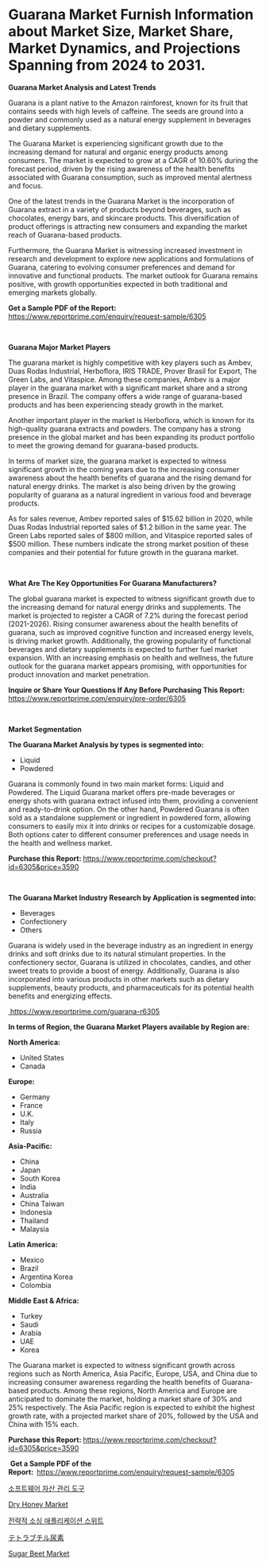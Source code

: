 <p><h1>Guarana Market Furnish Information about Market Size, Market Share, Market Dynamics, and Projections Spanning from 2024 to 2031.</h1></p><p><strong>Guarana Market Analysis and Latest Trends</strong></p>
<p><p>Guarana is a plant native to the Amazon rainforest, known for its fruit that contains seeds with high levels of caffeine. The seeds are ground into a powder and commonly used as a natural energy supplement in beverages and dietary supplements.</p><p>The Guarana Market is experiencing significant growth due to the increasing demand for natural and organic energy products among consumers. The market is expected to grow at a CAGR of 10.60% during the forecast period, driven by the rising awareness of the health benefits associated with Guarana consumption, such as improved mental alertness and focus.</p><p>One of the latest trends in the Guarana Market is the incorporation of Guarana extract in a variety of products beyond beverages, such as chocolates, energy bars, and skincare products. This diversification of product offerings is attracting new consumers and expanding the market reach of Guarana-based products.</p><p>Furthermore, the Guarana Market is witnessing increased investment in research and development to explore new applications and formulations of Guarana, catering to evolving consumer preferences and demand for innovative and functional products. The market outlook for Guarana remains positive, with growth opportunities expected in both traditional and emerging markets globally.</p></p>
<p><strong>Get a Sample PDF of the Report:&nbsp;</strong> <a href="https://www.reportprime.com/enquiry/request-sample/6305">https://www.reportprime.com/enquiry/request-sample/6305</a></p>
<p>&nbsp;</p>
<p><strong>Guarana Major Market Players</strong></p>
<p><p>The guarana market is highly competitive with key players such as Ambev, Duas Rodas Industrial, Herboflora, IRIS TRADE, Prover Brasil for Export, The Green Labs, and Vitaspice. Among these companies, Ambev is a major player in the guarana market with a significant market share and a strong presence in Brazil. The company offers a wide range of guarana-based products and has been experiencing steady growth in the market.</p><p>Another important player in the market is Herboflora, which is known for its high-quality guarana extracts and powders. The company has a strong presence in the global market and has been expanding its product portfolio to meet the growing demand for guarana-based products.</p><p>In terms of market size, the guarana market is expected to witness significant growth in the coming years due to the increasing consumer awareness about the health benefits of guarana and the rising demand for natural energy drinks. The market is also being driven by the growing popularity of guarana as a natural ingredient in various food and beverage products.</p><p>As for sales revenue, Ambev reported sales of $15.62 billion in 2020, while Duas Rodas Industrial reported sales of $1.2 billion in the same year. The Green Labs reported sales of $800 million, and Vitaspice reported sales of $500 million. These numbers indicate the strong market position of these companies and their potential for future growth in the guarana market.</p></p>
<p>&nbsp;</p>
<p><strong>What Are The Key Opportunities For Guarana Manufacturers?</strong></p>
<p><p>The global guarana market is expected to witness significant growth due to the increasing demand for natural energy drinks and supplements. The market is projected to register a CAGR of 7.2% during the forecast period (2021-2026). Rising consumer awareness about the health benefits of guarana, such as improved cognitive function and increased energy levels, is driving market growth. Additionally, the growing popularity of functional beverages and dietary supplements is expected to further fuel market expansion. With an increasing emphasis on health and wellness, the future outlook for the guarana market appears promising, with opportunities for product innovation and market penetration.</p></p>
<p><strong>Inquire or Share Your Questions If Any Before Purchasing This Report:</strong> <a href="https://www.reportprime.com/enquiry/pre-order/6305">https://www.reportprime.com/enquiry/pre-order/6305</a></p>
<p>&nbsp;</p>
<p><strong>Market Segmentation</strong></p>
<p><strong>The Guarana Market Analysis by types is segmented into:</strong></p>
<p><ul><li>Liquid</li><li>Powdered</li></ul></p>
<p><p>Guarana is commonly found in two main market forms: Liquid and Powdered. The Liquid Guarana market offers pre-made beverages or energy shots with guarana extract infused into them, providing a convenient and ready-to-drink option. On the other hand, Powdered Guarana is often sold as a standalone supplement or ingredient in powdered form, allowing consumers to easily mix it into drinks or recipes for a customizable dosage. Both options cater to different consumer preferences and usage needs in the health and wellness market.</p></p>
<p><strong>Purchase this Report:&nbsp;</strong><a href="https://www.reportprime.com/checkout?id=6305&price=3590">https://www.reportprime.com/checkout?id=6305&price=3590</a></p>
<p>&nbsp;</p>
<p><strong>The Guarana Market Industry Research by Application is segmented into:</strong></p>
<p><ul><li>Beverages</li><li>Confectionery</li><li>Others</li></ul></p>
<p><p>Guarana is widely used in the beverage industry as an ingredient in energy drinks and soft drinks due to its natural stimulant properties. In the confectionery sector, Guarana is utilized in chocolates, candies, and other sweet treats to provide a boost of energy. Additionally, Guarana is also incorporated into various products in other markets such as dietary supplements, beauty products, and pharmaceuticals for its potential health benefits and energizing effects.</p></p>
<p><a href="https://www.reportprime.com/guarana-r6305">&nbsp;https://www.reportprime.com/guarana-r6305</a></p>
<p><strong>In terms of Region, the Guarana Market Players available by Region are:</strong></p>
<p>
    <p> <strong> North America: </strong>
        <ul>
            <li>United States</li>
            <li>Canada</li>
        </ul>
        </p> 
    <p> <strong> Europe: </strong>
        <ul>
            <li>Germany</li>
            <li>France</li>
            <li>U.K.</li>
            <li>Italy</li>
            <li>Russia</li>
        </ul>
        </p> 
    <p> <strong> Asia-Pacific: </strong>
        <ul>
            <li>China</li>
            <li>Japan</li>
            <li>South Korea</li>
            <li>India</li>
            <li>Australia</li>
            <li>China Taiwan</li>
            <li>Indonesia</li>
            <li>Thailand</li>
            <li>Malaysia</li>
        </ul>
        </p> 
    <p> <strong> Latin America: </strong>
        <ul>
            <li>Mexico</li>
            <li>Brazil</li>
            <li>Argentina Korea</li>
            <li>Colombia</li>
        </ul>
        </p> 
    <p> <strong> Middle East & Africa: </strong>
        <ul>
            <li>Turkey</li>
            <li>Saudi</li>
            <li>Arabia</li>
            <li>UAE</li>
            <li>Korea</li>
        </ul>
    </p>
    </p>
<p><p>The Guarana market is expected to witness significant growth across regions such as North America, Asia Pacific, Europe, USA, and China due to increasing consumer awareness regarding the health benefits of Guarana-based products. Among these regions, North America and Europe are anticipated to dominate the market, holding a market share of 30% and 25% respectively. The Asia Pacific region is expected to exhibit the highest growth rate, with a projected market share of 20%, followed by the USA and China with 15% each.</p></p>
<p><strong>Purchase this Report: </strong><a href="https://www.reportprime.com/checkout?id=6305&price=3590">https://www.reportprime.com/checkout?id=6305&price=3590</a></p>
<p>&nbsp;<strong>Get a Sample PDF of the Report:&nbsp;&nbsp;</strong><a href="https://www.reportprime.com/enquiry/request-sample/6305">https://www.reportprime.com/enquiry/request-sample/6305</a></p>
<p><strong></strong></p>
<p><p><a href="https://github.com/TimmyMann6767/Market-Research-Report-List-1/blob/main/580007171471.md">소프트웨어 자산 관리 도구</a></p><p><a href="https://github.com/fiixsa/Market-Research-Report-List-2/blob/main/dry-honey-market.md">Dry Honey Market</a></p><p><a href="https://github.com/JeromeRtyau89966/Market-Research-Report-List-1/blob/main/187167671472.md">전략적 소싱 애플리케이션 스위트</a></p><p><a href="https://github.com/dathomson6534/Market-Research-Report-List-1/blob/main/741428075000.md">テトラブチル尿素</a></p><p><a href="https://github.com/Airanohannonzb68e5pb53oc1/Market-Research-Report-List-2/blob/main/sugar-beet-market.md">Sugar Beet Market</a></p></p>